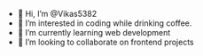 - 👋 Hi, I’m @Vikas5382
- 👀 I’m interested in coding while drinking coffee.
- 🌱 I’m currently learning web development
- 💞️ I’m looking to collaborate on frontend projects


<!---
Vikas5382/Vikas5382 is a ✨ special ✨ repository because its `README.md` (this file) appears on your GitHub profile.
You can click the Preview link to take a look at your changes.
--->

